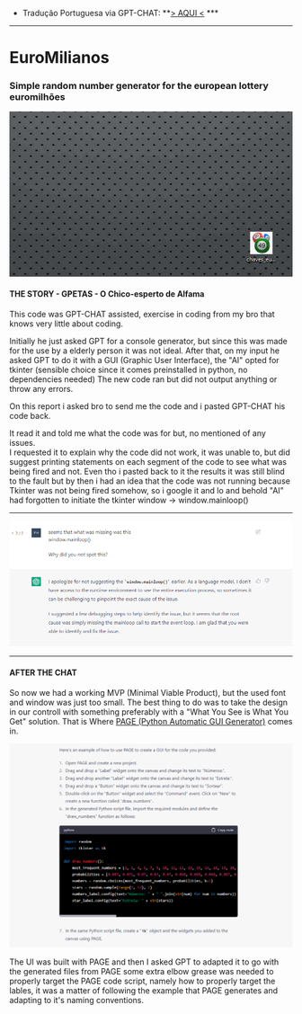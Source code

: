 * Tradução Portuguesa via GPT-CHAT: **[> AQUI <](/README-PT.md) *** 

----

# EuroMilianos
### Simple random number generator for the european lottery euromilhões

![GPETAS - O Chico esperto de alfama](https://github.com/X3msnake/my-gists-files/blob/main/gpetas-euromillianos.gif)


#### THE STORY - GPETAS - O Chico-esperto de Alfama

This code was GPT-CHAT assisted, exercise in coding from my bro that knows very little about coding.

Initially he just asked GPT for a console generator, but since this was made for the use by a elderly person it was not ideal. 
After that, on my input he asked GPT to do it with a GUI (Graphic User Interface), the "AI" opted for tkinter (sensible choice since it comes preinstalled in python, no dependencies needed)
The new code ran but did not output anything or throw any errors.

On this report i asked bro to send me the code and i pasted GPT-CHAT his code back. 

It read it and told me what the code was for but, no mentioned of any issues.  
I requested it to explain why the code did not work, it was unable to, but did suggest printing statements on each segment of the code to see what was being fired and not. Even tho i pasted back to it the results it was still blind to the fault but by then i had an idea that the code was not running because Tkinter was not being fired somehow, so i google it and lo and behold "AI" had forgotten to initiate the tkinter window -> window.mainloop()

----

![GPETAS - O Chico esperto de alfama](https://github.com/X3msnake/my-gists-files/blob/main/gpt-chat-bs-itself-out-of-situation.png)

----

#### AFTER THE CHAT

So now we had a working MVP (Minimal Viable Product), but the used font and window was just too small. The best thing to do was to take the design in our controll with something preferably with a "What You See is What You Get" solution. That is Where [PAGE (Python Automatic GUI Generator)](https://sourceforge.net/projects/page/) comes in.

![GPETAS - O Chico esperto de alfama](https://github.com/X3msnake/my-gists-files/blob/main/gpt-on-PAGE.png)

The UI was built with PAGE and then I asked GPT to adapted it to go with the generated files from PAGE some extra elbow grease was needed to properly target the PAGE code script, namely how to properly target the lables, it was a matter of following the example that PAGE generates and adapting to it's naming conventions.
